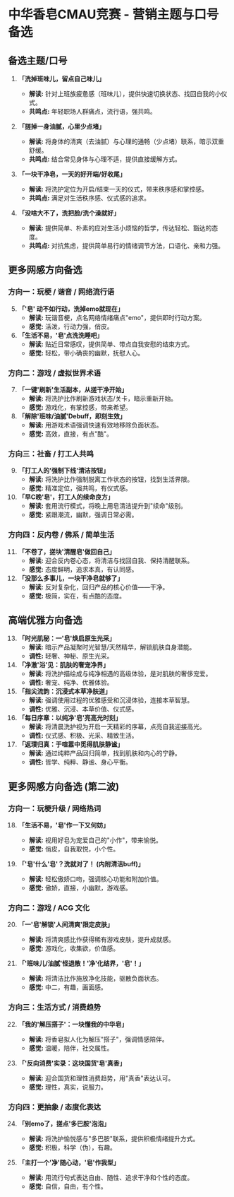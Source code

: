 # 中华香皂CMAU竞赛 - 营销主题与口号备选

## 备选主题/口号

1.  **「洗掉班味儿，留点自己味儿」**
    *   **解读:** 针对上班族疲惫感（班味儿），提供快速切换状态、找回自我的小仪式。
    *   **共鸣点:** 年轻职场人群痛点，流行语，强共鸣。

2.  **「搓掉一身油腻，心里少点堵」**
    *   **解读:** 将身体的清爽（去油腻）与心理的通畅（少点堵）联系，暗示双重舒缓。
    *   **共鸣点:** 结合常见身体与心理不适，提供直接缓解方式。

3.  **「一块干净皂，一天的好开端/好收尾」**
    *   **解读:** 将洗护定位为开启/结束一天的仪式，带来秩序感和掌控感。
    *   **共鸣点:** 满足对生活秩序感、仪式感的追求。

4.  **「没啥大不了，洗把脸/洗个澡就好」**
    *   **解读:** 提供简单、朴素的应对生活小烦恼的哲学，传达轻松、豁达的态度。
    *   **共鸣点:** 对抗焦虑，提供简单易行的情绪调节方法，口语化、亲和力强。

## 更多网感方向备选

### 方向一：玩梗 / 谐音 / 网络流行语
5.  **「'皂' 动不如行动，洗掉emo就现在」**
    *   **解读:** 玩谐音梗，点名网络情绪痛点"emo"，提供即时行动方案。
    *   **感觉:** 活泼，行动力强，俏皮。
6.  **「生活不易，'皂'点洗洗睡吧」**
    *   **解读:** 贴近日常感叹，提供简单、带点自我安慰的结束方式。
    *   **感觉:** 轻松，带小确丧的幽默，抚慰人心。
### 方向二：游戏 / 虚拟世界术语
7.  **「一键'刷新'生活副本，从搓干净开始」**
    *   **解读:** 将洗护比作刷新游戏状态/关卡，暗示重新开始。
    *   **感觉:** 游戏化，有掌控感，带来希望。
8.  **「解除'班味/油腻'Debuff，即刻生效」**
    *   **解读:** 用游戏术语强调快速有效地移除负面状态。
    *   **感觉:** 高效，直接，有点"酷"。
### 方向三：社畜 / 打工人共鸣
9.  **「打工人的'强制下线'清洁按钮」**
    *   **解读:** 将洗护比作强制脱离工作状态的按钮，找到生活界限。
    *   **感觉:** 精准定位，强共鸣，有仪式感。
10. **「早C晚'皂'，打工人的续命良方」**
    *   **解读:** 套用流行模式，将晚上用皂清洁提升到"续命"级别。
    *   **感觉:** 紧跟潮流，幽默，强调日常必需。
### 方向四：反内卷 / 佛系 / 简单生活
11. **「不卷了，搓块'清醒皂'做回自己」**
    *   **解读:** 迎合反内卷心态，将清洁与找回自我、保持清醒联系。
    *   **感觉:** 态度鲜明，追求本真，有认同感。
12. **「没那么多事儿，一块干净皂就够了」**
    *   **解读:** 反对复杂化，回归产品的核心价值——干净。
    *   **感觉:** 极简，实在，有点酷的态度。
## 高端优雅方向备选
13. **「时光肌秘：一'皂'焕启原生光采」**
    *   **解读:** 暗示产品凝聚时光智慧/天然精华，解锁肌肤自身潜能。
    *   **调性:** 轻奢、神秘、原生光采。
14. **「净澈'浴'见：肌肤的奢宠净界」**
    *   **解读:** 将洗护描绘成与纯净相遇的高级体验，是对肌肤的奢侈宠爱。
    *   **调性:** 奢宠、纯净、优雅体验。
15. **「指尖流韵：沉浸式本草净肤道」**
    *   **解读:** 强调使用过程的优雅感受和沉浸体验，连接本草智慧。
    *   **调性:** 优雅、沉浸、本草价值、仪式感。
16. **「每日序章：以纯净'皂'亮高光时刻」**
    *   **解读:** 将清晨洗护视为开启一天精彩的序幕，点亮自我迎接高光。
    *   **调性:** 仪式感、积极、光采、精致生活。
17. **「返璞归真：于喧嚣中觅得肌肤静谧」**
    *   **解读:** 通过纯粹产品回归简单，找到肌肤和内心的宁静。
    *   **调性:** 哲学、纯粹、静谧、身心平衡。

## 更多网感方向备选 (第二波)

### 方向一：玩梗升级 / 网络热词

18. **「生活不易，'皂'作一下又何妨」**
    *   **解读:** 视用好皂为宠爱自己的"小作"，带来愉悦。
    *   **感觉:** 俏皮，自我取悦，小个性。

19. **「'皂'什么'皂'？洗就对了！ (内附清洁buff)」**
    *   **解读:** 轻松傲娇口吻，强调核心功能和附加价值。
    *   **感觉:** 傲娇，直接，小幽默，游戏感。

### 方向二：游戏 / ACG 文化

20. **「一'皂'解锁'人间清爽'限定皮肤」**
    *   **解读:** 将清爽感比作获得稀有游戏皮肤，提升成就感。
    *   **感觉:** 游戏化，收集欲，价值感。

21. **「'班味儿/油腻'怪退散！'净'化结界，'皂'！」**
    *   **解读:** 将清洁比作施放净化技能，驱散负面状态。
    *   **感觉:** 中二，有趣，画面感。

### 方向三：生活方式 / 消费趋势

22. **「我的'解压搭子'：一块懂我的中华皂」**
    *   **解读:** 将香皂拟人化为解压"搭子"，强调情感陪伴。
    *   **感觉:** 温暖，陪伴，社交属性。

23. **「'反向消费'实录：这块国货'皂'真香」**
    *   **解读:** 迎合国货和理性消费趋势，用"真香"表达认可。
    *   **感觉:** 理性，真实，说服力。

### 方向四：更抽象 / 态度化表达

24. **「别emo了，搓点'多巴胺'泡泡」**
    *   **解读:** 将洗护愉悦感与"多巴胺"联系，提供积极情绪提升方式。
    *   **感觉:** 积极，科学（伪），有趣。

25. **「主打一个'净'随心动，'皂'作我型」**
    *   **解读:** 用流行句式表达自由、随性、追求干净和个性的态度。
    *   **感觉:** 自信，自由，有个性。 